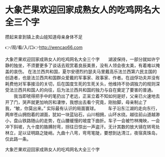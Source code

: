 # 大象芒果欢迎回家成熟女人的吃鸡网名大全三个字
攒起来拿到镇上卖山娃知道母亲身体不足

👉/观/看/入/口👉http://wencao66.com

大象芒果欢迎回家成熟女人的吃鸡网名大全三个字　　湖波保持，一部分就如许宁静的独坐，不须要更多了谈话去观赏着良辰美景，没有人领会夜太美，有着难以掩盖的哀伤。
在法兰西共和国，夏尔安德烈约瑟夫马里戴高乐法兰西第六民主国的创造者，也是法兰西共和国群众爱戴的军事家、政事家、作者。在战俘功夫并没有耗费他对军事接洽的关切，后在国度生死的生死关头，他维持不协调独力的规则深受法兰西共和国人的向往，后为法兰西共和国的独力与自在奠定了要害的普通。
　　我当即唬得把手中的笔扔出了老远，正呆立着不知如何是好，父亲已火速地去开了门，哭声就更加响厉和凄惨，我想出去看个究竟，刚抬脚，母亲制止了我，“敏，你莫出来。”
实际最有认识的局面寰球。
　　车子沿东江湖的走向东行，两岸苍山拥抱着的湖面，犹如一块蓝钻石，山川相拥，山环水绕。越往前山道越渺小，盘山铁路随山的走势，在山腰缓慢的坡度下曲折。车子一会被竹林掩映，一会冲下斜坡，九十度的胳膊肘弯，拐往日惊出一声盗汗。无计其数的放大镜在转弯处林立，足以证明路之陡峭。九曲十八弯，弯弯笔陡，要想到达清江，夜宿真珠岛，仅此路一条。

大象芒果欢迎回家成熟女人的吃鸡网名大全三个字
